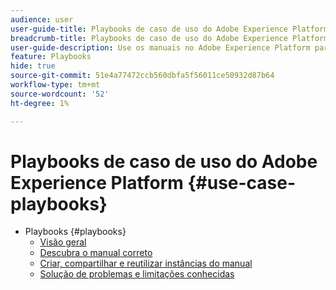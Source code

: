 ```yaml
---
audience: user
user-guide-title: Playbooks de caso de uso do Adobe Experience Platform
breadcrumb-title: Playbooks de caso de uso do Adobe Experience Platform
user-guide-description: Use os manuais no Adobe Experience Platform para gerar ativos e começar a usar vários casos de uso de marketing.
feature: Playbooks
hide: true
source-git-commit: 51e4a77472ccb560dbfa5f56011ce50932d87b64
workflow-type: tm+mt
source-wordcount: '52'
ht-degree: 1%

---
```



# Playbooks de caso de uso do Adobe Experience Platform {#use-case-playbooks}

* Playbooks {#playbooks}
   * [Visão geral](/help/use-case-playbooks/playbooks/overview.md)
   * [Descubra o manual correto](/help/use-case-playbooks/playbooks/discover.md)
   * [Criar, compartilhar e reutilizar instâncias do manual](/help/use-case-playbooks/playbooks/create-share-reuse.md)
   * [Solução de problemas e limitações conhecidas](/help/use-case-playbooks/playbooks/troubleshooting.md)